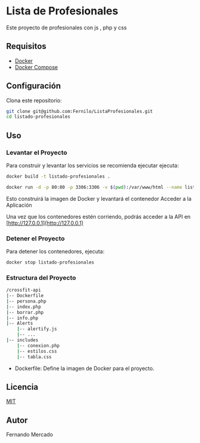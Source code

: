 # Lista de Profesionales


Este proyecto de profesionales con js , php y css

## Requisitos

- [Docker](https://www.docker.com/)
- [Docker Compose](https://docs.docker.com/compose/)

## Configuración

Clona este repositorio:

```sh
git clone git@github.com:Fernilo/ListaProfesionales.git
cd listado-profesionales
```

## Uso
### Levantar el Proyecto

Para construir y levantar los servicios se recomienda ejecutar ejecuta:


```sh
docker build -t listado-profesionales .

docker run -d -p 80:80 -p 3306:3306 -v $(pwd):/var/www/html --name listado-profesionales listado-profesionales
```

Esto construirá la imagen de Docker y levantará el contenedor
Acceder a la Aplicación

Una vez que los contenedores estén corriendo, podrás acceder a la API en 
[http://127.0.0.1](http://127.0.0.1)

### Detener el Proyecto

Para detener los contenedores, ejecuta:

```sh
docker stop listado-profesionales
```

### Estructura del Proyecto
```sh
/crossfit-api
|-- Dockerfile
|-- persona.php
|-- index.php
|-- borrar.php
|-- info.php
|-- Alerts
    |-- alertify.js
    |-- ...
|-- includes
    |-- conexion.php
    |-- estilos.css
    |-- tabla.css
```

* Dockerfile: Define la imagen de Docker para el proyecto.

## Licencia
[MIT](https://choosealicense.com/licenses/mit/)

## Autor
Fernando Mercado